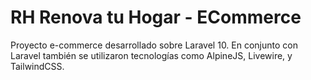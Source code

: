 # RH Renova tu Hogar - ECommerce
Proyecto e-commerce desarrollado sobre Laravel 10.
En conjunto con Laravel también se utilizaron tecnologías como AlpineJS, Livewire, y TailwindCSS.

